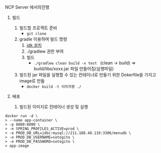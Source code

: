 NCP Server 에서의진행
1. 빌드
	1. 빌드할 프로젝트 준비
		- `git clone`
	2. gradle 이용하여 빌드 명령
		1. [jdk 설치](obsidian://open?vault=organism.docs&file=DevOps%2FDocker%2F%EB%B0%B0%ED%8F%AC%2Fjdk%20%ED%99%98%EA%B2%BD%EB%B3%80%EC%88%98%20%EC%84%A4%EC%A0%95)
		2. ./gradlew 권한 부여
		3. 빌드
			- `./gradlew clean build -x test ` (clean -> build)
		=> build/libs/xxxx.jar 파일 만들어짐(실행파일)
	3. 빌드된 jar 파일을 실행할 수 있는 컨테이너로 만들기 위한 Dokerfile을 가지고 image로 만듦
		- `docker build -t 이미지명 ./`

2. 배포
	1. 빌드된 이미지로 컨테이너 생성 및 실행
```
docker run -d \
> --name app-container \
> -p 8080:8080 \
> -e SPRING_PROFILES_ACTIVE=prod \
> -e PROD_DB_URL=jdbc:mysql://211.188.48.119:3306/menudb \
> -e PROD_DB_USERNAME=sotogito \
> -e PROD_DB_PASSWORD=sotogito \
> app-image	
```